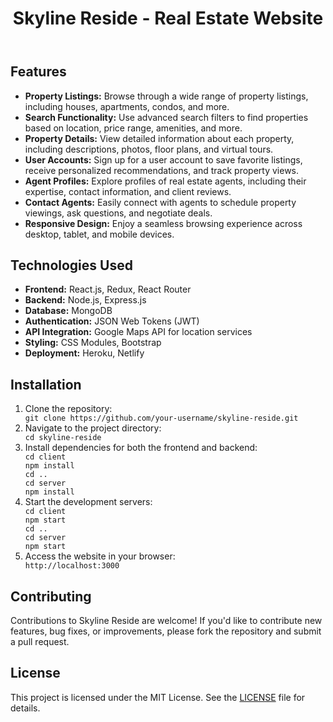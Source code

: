 <!DOCTYPE html>
<html lang="en">

<body>

  <header>
      <h1>Skyline Reside - Real Estate Website</h1>
    </header>

  <section id="features">
        <h2>Features</h2>
        <ul>
            <li><strong>Property Listings:</strong> Browse through a wide range of property listings, including houses,
                apartments, condos, and more.</li>
            <li><strong>Search Functionality:</strong> Use advanced search filters to find properties based on location,
                price range, amenities, and more.</li>
            <li><strong>Property Details:</strong> View detailed information about each property, including
                descriptions, photos, floor plans, and virtual tours.</li>
            <li><strong>User Accounts:</strong> Sign up for a user account to save favorite listings, receive
                personalized recommendations, and track property views.</li>
            <li><strong>Agent Profiles:</strong> Explore profiles of real estate agents, including their expertise,
                contact information, and client reviews.</li>
            <li><strong>Contact Agents:</strong> Easily connect with agents to schedule property viewings, ask
                questions, and negotiate deals.</li>
            <li><strong>Responsive Design:</strong> Enjoy a seamless browsing experience across desktop, tablet, and
                mobile devices.</li>
        </ul>
    </section>

  <section id="technologies">
        <h2>Technologies Used</h2>
        <ul>
            <li><strong>Frontend:</strong> React.js, Redux, React Router</li>
            <li><strong>Backend:</strong> Node.js, Express.js</li>
            <li><strong>Database:</strong> MongoDB</li>
            <li><strong>Authentication:</strong> JSON Web Tokens (JWT)</li>
            <li><strong>API Integration:</strong> Google Maps API for location services</li>
            <li><strong>Styling:</strong> CSS Modules, Bootstrap</li>
            <li><strong>Deployment:</strong> Heroku, Netlify</li>
        </ul>
    </section>

  <section id="installation">
        <h2>Installation</h2>
        <ol>
            <li>Clone the repository:</li>
            <code>git clone https://github.com/your-username/skyline-reside.git</code>
            <li>Navigate to the project directory:</li>
            <code>cd skyline-reside</code>
            <li>Install dependencies for both the frontend and backend:</li>
            <code>cd client<br>npm install<br>cd ..<br>cd server<br>npm install</code>
            <li>Start the development servers:</li>
            <code>cd client<br>npm start<br>cd ..<br>cd server<br>npm start</code>
            <li>Access the website in your browser:</li>
            <code>http://localhost:3000</code>
        </ol>
    </section>

  <section id="contributing">
        <h2>Contributing</h2>
        <p>Contributions to Skyline Reside are welcome! If you'd like to contribute new features, bug fixes, or
            improvements, please fork the repository and submit a pull request.</p>
    </section>

  <section id="license">
        <h2>License</h2>
        <p>This project is licensed under the MIT License. See the <a href="LICENSE">LICENSE</a> file for details.
        </p>
    </section>



</body>

</html>
